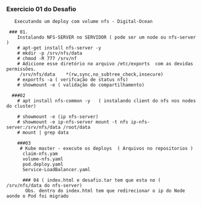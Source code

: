    ### Exercicio 01 do Desafio
   
       Executando um deploy com volume nfs - Digital-Ocean
       
     ### 01. 
        Instalando NFS-SERVER no SERVIDOR ( pode ser um node ou nfs-server )
        # apt-get install nfs-server -y 
        # mkdir -p /srv/nfs/data
        # chmod -R 777 /srv/nf
        # Adicione esse diretório no arquivo /etc/exports  com as devidas permissões.
         /srv/nfs/data    *(rw,sync,no_subtree_check,insecure)
        # exportfs -a ( verifcação de status nfs) 
        # showmount -e ( validação do compartilhamento)
       
      ###02
        # apt install nfs-common -y   ( instalando client do nfs nos nodes do cluster)
        
        # showmount -e (ip nfs-server)
        # showmount -e ip-nfs-server mount -t nfs ip-nfs-server:/srv/nfs/data /root/data 
        # mount | grep data
        
        ###03
         # Kube master - execute os deploys  ( Arquivos no repositorios )
          claim-nfs.yam
          volume-nfs.yaml
          pod.deploy.yaml
          Service-LoadBalancer.yaml
          
          ### 04 ( index.html e desafio.tar tem que esta no ( /srv/nfs/data do nfs-server) 
           Obs. dentro do index.html tem que redirecionar o ip do Node aonde o Pod foi migrado
          
         
        
        
        
        
        
       
       
      

